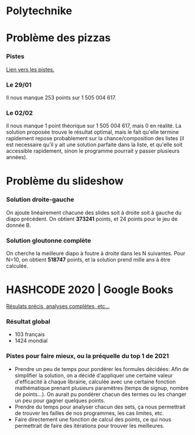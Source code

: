# Polytechnike


# Problème des pizzas

### Pistes

[Lien vers les pistes.](Pizza/PistePizza.md)

### Le 29/01

Il nous manque 253 points sur 1 505 004 617.

### Le 02/02

Il nous manque 1 point théorique sur 1 505 004 617, mais 0 en réalité. La solution proposée trouve le résultat optimal, mais le fait qu'elle termine rapidement repose probablement sur la chance/composition des listes (il est necessaire qu'il y ait une solution parfaite dans la liste, et qu'elle soit accessible rapidement, sinon le programme pourrait y passer plusieurs années).

# Problème du slideshow

### Solution droite-gauche

On ajoute linéairement chacune des slides soit à droite soit à gauche du diapo précédent. On obtient **373241** points, et 24 points pour le jeu de donnée B.

### Solution gloutonne complète

On cherche la meilleure diapo à foutre à droite dans les N suivantes. Pour N=10, on obtient **518747** points, et la solution prend mille ans à être calculée.

# HASHCODE 2020 | Google Books

[Résulats précis, analyses complètes, etc...](coconut/Heysalutatouslesamiscestdavidlafargepokemonjesperequevousallezbienaujourdhui.md)

### Résultat global
- 103 français
- 1424 mondial

### Pistes pour faire mieux, ou la préquelle du top 1 de 2021
- Prendre un peu de temps pour pondérer les formules décidées: Afin de simplifier la solution, on a décidé d'appliquer une certaine valeur d'efficacité à chaque librairie, calculée avec une certaine fonction mathématique prenant plusieurs paramètres (temps de signup, nombre de points...). On aurait pu pondérer chacun des termes ou les changer un peu pour gagner quelques points.
- Prendre du temps pour analyser chacun des sets, ça nous permettrait de trouver les failles de nos programmes, les cas limites, etc.
- Faire directement une fonction de calcul des points, ce qui nous permettrait de faire des itérations pour trouver les meilleures.